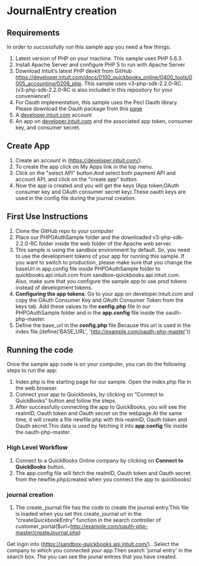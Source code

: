 #  JournalEntry creation

## Requirements

In order to successfully run this sample app you need a few things:

1. Latest version of PHP on your machine. This sample uses PHP 5.6.3.
2. Install Apache Server and configure PHP 5 to run with Apache Server
3. Download Intuit’s latest PHP devkit from GitHub https://developer.intuit.com/docs/0100_quickbooks_online/0400_tools/0005_accounting/0209_php. This sample uses v3-php-sdk-2.2.0-RC. (v3-php-sdk-2.2.0-RC is also included in this repository for your convenience!) 
5. For Oauth implementation, this sample uses the Pecl Oauth library. Please download the Oauth 
package from this [page](http://pecl.php.net/package/oauth)
6. A [developer.intuit.com](http://developer.intuit.com) account
7. An app on [developer.intuit.com](http://developer.intuit.com) and the associated app token, consumer key, and consumer secret.

## Create App

1. Create an account in (https://developer.intuit.com/).
2. To create the app click on My Apps link in the top menu.
3. Click on the "select API" button.And select both payment API and account API, and click on the "create app" button.
4. Now the app is created and you will get the keys (App token,OAuth consumer key and OAuth consumer secret key).These oauth keys are used in the config file during the journal creation.


## First Use Instructions

1. Clone the GitHub repo to your computer
2. Place our PHPOAuthSample folder and the downloaded v3-php-sdk-2.2.0-RC folder inside the web folder of the Apache web server.
3. This sample is using the sandbox environment by default. So, you need to use the development tokens of your app for running this sample. If you want to switch to production, please make sure that you change the baseUrl in app.config file inside PHPOAuthSample folder to quickbooks.api.intuit.com from sandbox-quickbooks.api.intuit.com. Also, make sure that you configure the sample app to use prod tokens instead of development tokens.
4. **Configuring the app tokens**: Go to your app on developer.intuit.com and copy the OAuth Consumer Key and OAuth Consumer Token from the keys tab. Add these values to the **config.php** file in our PHPOAuthSample folder and in the **app.config** file inside the oauth-php-master.
5. Define the base_url in the **config.php** file.Because this url is used in the index file.(define('BASE_URL', 'http://example.com/oauth-php-master'))



## Running the code

Once the sample app code is on your computer, you can do the following steps to run the app:

1. Index.php is the starting page for our sample. Open the index.php file in the web browser.
2. Connect your app to Quickbooks, by clicking on “Connect to QuickBooks” button and follow the steps.
3. After successfully connecting the app to QuickBooks, you will see the realmID, Oauth token and Oauth secret on the webpage.At the same time, it will create a file newfile.php with this realmID, Oauth token and Oauth secret.This data is used by fetching it into **app.config** file inside the oauth-php-master.


### High Level Workflow

1. Connect to a QuickBooks Online company by clicking on **Connect to QuickBooks** button.
2. The app.config file will fetch the realmID, Oauth token and Oauth secret from the newfile.php(created when you connect the app to quickbooks)


### journal creation

1. The create_journal file has the code to create the journal entry.This file is loaded when you set this create_journal url in the "createQuickbookEntry" function in the search controller of customer_portal($url=http://example.com/oauth-php-master/createJournal.php)

Get login into (https://sandbox-quickbooks.api.intuit.com/)...Select the company to which you connected your app.Then search 'jornal entry' in the search box. The you can see the jounal entries that you have created.



